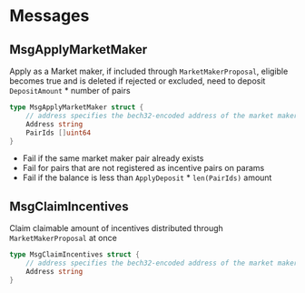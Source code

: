 <!-- order: 4 -->

# Messages

## MsgApplyMarketMaker

Apply as a Market maker, if included through `MarketMakerProposal`, eligible becomes true and is deleted if rejected or excluded, need to deposit `DepositAmount` * number of pairs

```go
type MsgApplyMarketMaker struct {
    // address specifies the bech32-encoded address of the market maker will market making
    Address string
    PairIds []uint64
}
```

- Fail if the same market maker pair already exists
- Fail for pairs that are not registered as incentive pairs on params
- Fail if the balance is less than `ApplyDeposit` * `len(PairIds)` amount

## MsgClaimIncentives

Claim claimable amount of incentives distributed through `MarketMakerProposal` at once

```go
type MsgClaimIncentives struct {
    // address specifies the bech32-encoded address of the market maker that claim incentives
    Address string
}
```